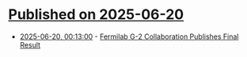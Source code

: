 # [Published on 2025-06-20](index.md)

* [2025-06-20, 00:13:00](https://soylentnews.org/article.pl?sid=25/06/18/1445231&from=rss) - [Fermilab G-2 Collaboration Publishes Final Result](https://soylentnews.org/article.pl?sid=25/06/18/1445231&from=rss)
